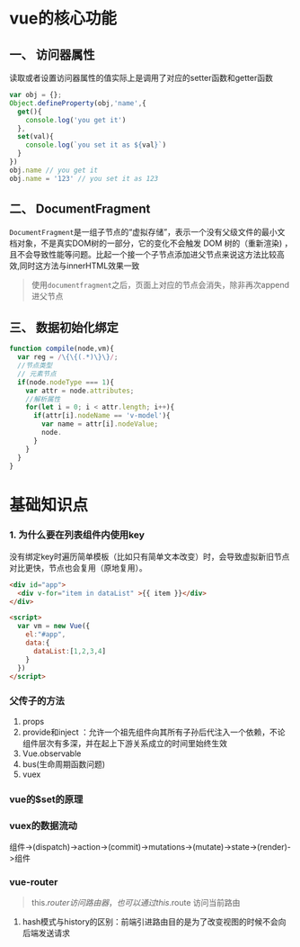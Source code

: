 <!-- vue.md -->
# vue的核心功能
## 一、 访问器属性
读取或者设置访问器属性的值实际上是调用了对应的setter函数和getter函数
```js
var obj = {};
Object.defineProperty(obj,'name',{
  get(){
    console.log('you get it')
  },
  set(val){
    console.log(`you set it as ${val}`)
  }
})
obj.name // you get it
obj.name = '123' // you set it as 123
```
## 二、 DocumentFragment
```DocumentFragment```是一组子节点的“虚拟存储”，表示一个没有父级文件的最小文档对象，不是真实DOM树的一部分，它的变化不会触发 DOM 树的（重新渲染) ，且不会导致性能等问题。比起一个接一个子节点添加进父节点来说这方法比较高效,同时这方法与innerHTML效果一致
> 使用```documentfragment```之后，页面上对应的节点会消失，除非再次append进父节点

## 三、 数据初始化绑定
```js
function compile(node,vm){
  var reg = /\{\{(.*)\}\}/;
  //节点类型
  // 元素节点
  if(node.nodeType === 1){
    var attr = node.attributes;
    //解析属性
    for(let i = 0; i < attr.length; i++){
      if(attr[i].nodeName == 'v-model'){
        var name = attr[i].nodeValue;
        node.
      }
    }
  }
}
```

# 基础知识点
### 1. 为什么要在列表组件内使用key
没有绑定key时遍历简单模板（比如只有简单文本改变）时，会导致虚拟新旧节点对比更快，节点也会复用（原地复用）。
```html
<div id="app">
  <div v-for="item in dataList" >{{ item }}</div>
</div>

<script>
  var vm = new Vue({
    el:"#app",
    data:{
      dataList:[1,2,3,4]
    }
  })
</script>
```
### 父传子的方法
1. props
2. provide和inject ：允许一个祖先组件向其所有子孙后代注入一个依赖，不论组件层次有多深，并在起上下游关系成立的时间里始终生效
3. Vue.observable
4. bus(生命周期函数问题)
5. vuex

### vue的$set的原理

### vuex的数据流动
组件->(dispatch)->action->(commit)->mutations->(mutate)->state->(render)->组件

### vue-router
> this.$router 访问路由器，也可以通过 this.$route 访问当前路由
1. hash模式与history的区别：前端引进路由目的是为了改变视图的时候不会向后端发送请求
```js
```

